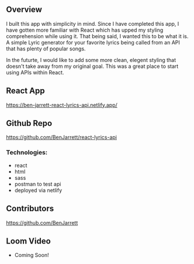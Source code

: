 ## Overview
I built this app with simplicity in mind. Since I have completed this app, I have gotten more familiar with React which has upped my styling comprehension while using it. 
That being said, I wanted this to be what it is. A simple Lyric generator for your favorite lyrics being called from an API that has plenty of popular songs. 

In the futurte, I would like to add some more clean, elegent styling that doesn't take away from my original goal. 
This was a great place to start using APIs within React. 

## React App
https://ben-jarrett-react-lyrics-api.netlify.app/

## Github Repo
https://github.com/BenJarrett/react-lyrics-api

### Technologies:
- react
- html
- sass
- postman to test api
- deployed via netlify

## Contributors
https://github.com/BenJarrett

## Loom Video
- Coming Soon!
